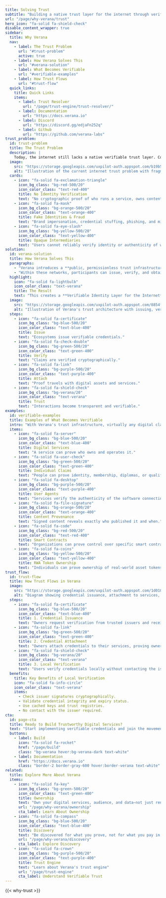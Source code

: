 ```yaml
---
title: Solving Trust
subtitle: "Building a native trust layer for the internet through verifiable credentials and cryptographic proof of identity, authenticity, and ownership."
url: "/page/why-verana/trust"
hero_icon: "fa-solid fa-shield-check"
disable_content_wrapper: true
sidebar:
  title: Why Verana
  nav:
    - label: The Trust Problem
      url: "#trust-problem"
      active: true
    - label: How Verana Solves This
      url: "#verana-solution"
    - label: What Becomes Verifiable
      url: "#verifiable-examples"
    - label: How Trust Flows
      url: "#trust-flow"
  quick_links:
    title: Quick Links
    items:
      - label: Trust Resolver
        url: "/page/trust-engine/trust-resolver/"
      - label: Documentation
        url: "https://docs.verana.io"
      - label: Discord
        url: "https://discord.gg/edjaFn252q"
      - label: Github
        url: "https://github.com/verana-labs"
trust_problem:
  id: trust-problem
  title: The Trust Problem
  description: |
    Today, the internet still lacks a native verifiable trust layer. Content, services, and users interact without cryptographic guarantees of who they are or what they represent. This fuels misinformation, fraud, opaque intermediaries, and a general erosion of trust online.
  image:
    src: "https://storage.googleapis.com/uxpilot-auth.appspot.com/b19b51b2fe-348a9cb45746643bab4c.png"
    alt: "Illustration of the current internet trust problem with fragmented services, fake profiles, and warning indicators"
  cards:
    - icon: "fa-solid fa-exclamation-triangle"
      icon_bg_class: "bg-red-500/20"
      icon_color_class: "text-red-400"
      title: No Identity Verification
      text: "No cryptographic proof of who runs a service, owns content, or controls an account."
    - icon: "fa-solid fa-mask"
      icon_bg_class: "bg-orange-500/20"
      icon_color_class: "text-orange-400"
      title: Fake Identities & Fraud
      text: "Brand impersonation, credential stuffing, phishing, and misinformation spread unchecked."
    - icon: "fa-solid fa-eye-slash"
      icon_bg_class: "bg-yellow-500/20"
      icon_color_class: "text-yellow-400"
      title: Opaque Intermediaries
      text: "Users cannot reliably verify identity or authenticity of what they see and who they engage with."
solution:
  id: verana-solution
  title: How Verana Solves This
  paragraphs:
    - "Verana introduces a **public, permissionless trust infrastructure** that generalizes the use of verifiable credentials. Any ecosystem—governments, industries, communities—can use Verana to build sovereign trust networks."
    - "Within these networks, participants can issue, verify, and obtain credentials that certify claims of identity, authenticity, or authorization. Credential holders can attach these proofs to their digital assets, services, and channels, demonstrating ownership, provenance, or qualifications."
  highlight:
    icon: "fa-solid fa-lightbulb"
    icon_color_class: "text-verana"
    title: The Result
    text: "This creates a **Verifiable Identity Layer for the Internet**, turning the web into an environment where trust is transparent, interoperable, and verifiable."
  image:
    src: "https://storage.googleapis.com/uxpilot-auth.appspot.com/8854f05533-b772b6bcbb012b82f99f.png"
    alt: "Illustration of Verana's trust architecture with issuing, verifying, attaching, and trusting"
  steps:
    - icon: "fa-solid fa-certificate"
      icon_bg_class: "bg-blue-500/20"
      icon_color_class: "text-blue-400"
      title: Issue
      text: "Ecosystems issue verifiable credentials."
    - icon: "fa-solid fa-check-double"
      icon_bg_class: "bg-green-500/20"
      icon_color_class: "text-green-400"
      title: Verify
      text: "Claims are verified cryptographically."
    - icon: "fa-solid fa-link"
      icon_bg_class: "bg-purple-500/20"
      icon_color_class: "text-purple-400"
      title: Attach
      text: "Proof travels with digital assets and services."
    - icon: "fa-solid fa-shield-check"
      icon_bg_class: "bg-verana/20"
      icon_color_class: "text-verana"
      title: Trust
      text: "Interactions become transparent and verifiable."
examples:
  id: verifiable-examples
  title: Examples of What Becomes Verifiable
  intro: "With Verana's trust infrastructure, virtually any digital claim can be made verifiable:"
  items:
    - icon: "fa-solid fa-server"
      icon_bg_class: "bg-blue-500/20"
      icon_color_class: "text-blue-400"
      title: Digital Services
      text: "A service can prove who owns and operates it."
    - icon: "fa-solid fa-user-check"
      icon_bg_class: "bg-green-500/20"
      icon_color_class: "text-green-400"
      title: Individual Claims
      text: "People can prove identity, membership, diplomas, or qualifications anywhere online."
    - icon: "fa-solid fa-desktop"
      icon_bg_class: "bg-purple-500/20"
      icon_color_class: "text-purple-400"
      title: User Agents
      text: "Services verify the authenticity of the software connecting to them."
    - icon: "fa-solid fa-file-signature"
      icon_bg_class: "bg-orange-500/20"
      icon_color_class: "text-orange-400"
      title: Content Provenance
      text: "Signed content reveals exactly who published it and when."
    - icon: "fa-solid fa-code"
      icon_bg_class: "bg-red-500/20"
      icon_color_class: "text-red-400"
      title: Smart Contracts
      text: "Organizations can prove control over specific smart contracts."
    - icon: "fa-solid fa-coins"
      icon_bg_class: "bg-yellow-500/20"
      icon_color_class: "text-yellow-400"
      title: RWA Token Ownership
      text: "Individuals can prove ownership of real-world asset tokens."
trust_flow:
  id: trust-flow
  title: How Trust Flows in Verana
  image:
    src: "https://storage.googleapis.com/uxpilot-auth.appspot.com/1d010441de-6c31303c73e9ac73cff4.png"
    alt: "Diagram showing credential issuance, attachment to services, and local verification in Verana"
  steps:
    - icon: "fa-solid fa-certificate"
      icon_bg_class: "bg-blue-500/20"
      icon_color_class: "text-blue-400"
      title: 1. Credential Issuance
      text: "Owners request verification from trusted issuers and receive verifiable credentials."
    - icon: "fa-solid fa-link"
      icon_bg_class: "bg-green-500/20"
      icon_color_class: "text-green-400"
      title: 2. Credential Attachment
      text: "Owners attach credentials to their services, proving ownership and authenticity."
    - icon: "fa-solid fa-shield-check"
      icon_bg_class: "bg-verana/20"
      icon_color_class: "text-verana"
      title: 3. Local Verification
      text: "Users verify credentials locally without contacting the issuer, establishing trust instantly."
  benefits:
    title: Key Benefits of Local Verification
    icon: "fa-solid fa-info-circle"
    icon_color_class: "text-verana"
    items:
      - Check issuer signatures cryptographically.
      - Validate credential integrity and expiry status.
      - Use cached keys and trust registries.
      - No contact with the issuer required.
cta:
  id: page-cta
  title: Ready to Build Trustworthy Digital Services?
  text: "Start implementing verifiable credentials and join the movement toward a more trustworthy internet."
  buttons:
    - label: Build
      icon: "fa-solid fa-rocket"
      href: "/page/build"
      class: "bg-verana hover:bg-verana-dark text-white"
    - label: Documentation
      href: "https://docs.verana.io"
      class: "border-2 border-gray-600 hover:border-verana text-white"
related:
  title: Explore More About Verana
  items:
    - icon: "fa-solid fa-key"
      icon_bg_class: "bg-green-500/20"
      icon_color_class: "text-green-400"
      title: Ownership
      text: "Own your digital services, audience, and data—not just rent them from platforms."
      url: "/page/why-verana/ownership"
      cta_label: Learn About Ownership
    - icon: "fa-solid fa-compass"
      icon_bg_class: "bg-blue-500/20"
      icon_color_class: "text-blue-400"
      title: Discovery
      text: "Be discovered for what you prove, not for what you pay in advertising."
      url: "/page/why-verana/discovery"
      cta_label: Explore Discovery
    - icon: "fa-solid fa-crown"
      icon_bg_class: "bg-purple-500/20"
      icon_color_class: "text-purple-400"
      title: Trust Engine
      text: "Learn about Verana's trust engine"
      url: "/page/trust-engine"
      cta_label: Understand Verifiable Trust
---
```


{{< why-trust >}}
